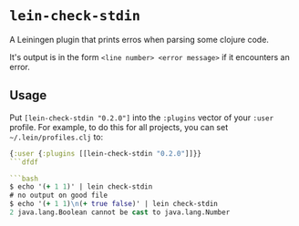 # `lein-check-stdin`

A Leiningen plugin that prints erros when parsing some clojure code.

It's output is in the form `<line number> <error message>` if it encounters
an error.

## Usage

Put `[lein-check-stdin "0.2.0"]` into the `:plugins` vector of your `:user`
profile. For example, to do this for all projects, you can set  `~/.lein/profiles.clj` to:

```clojure
{:user {:plugins [[lein-check-stdin "0.2.0"]]}}
```dfdf

```bash
$ echo '(+ 1 1)' | lein check-stdin
# no output on good file
$ echo '(+ 1 1)\n(+ true false)' | lein check-stdin
2 java.lang.Boolean cannot be cast to java.lang.Number
```

